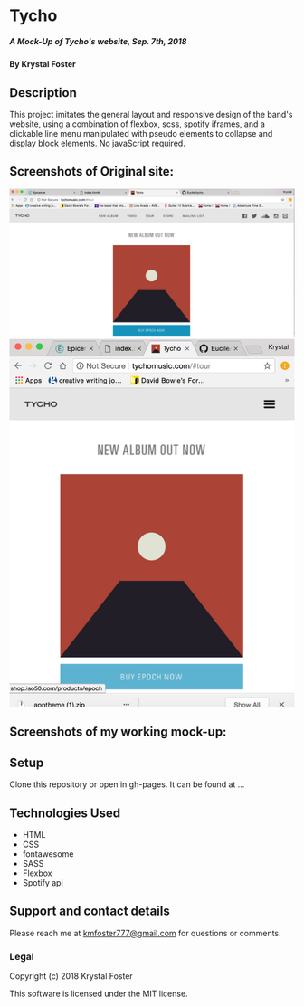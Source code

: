 # Tycho

##### A Mock-Up of Tycho's website, Sep. 7th, 2018

#### By Krystal Foster

## Description

This project imitates the general layout and responsive design of the band's website, using a combination of flexbox, scss, spotify iframes, and a clickable line menu manipulated with pseudo elements to collapse and display block elements. No javaScript required.


## Screenshots of Original site:

![Screenshot](https://github.com/Eucile/tycho/blob/master/Screen%20Shot%202018-09-07%20at%204.06.14%20PM.png)
![Screenshot](https://github.com/Eucile/tycho/blob/master/Screen%20Shot%202018-09-07%20at%204.07.26%20PM.png)

## Screenshots of my working mock-up:




## Setup

Clone this repository or open in gh-pages. It can be found at ...

## Technologies Used

* HTML
* CSS
* fontawesome
* SASS
* Flexbox
* Spotify api

## Support and contact details

Please reach me at kmfoster777@gmail.com for questions or comments.

### Legal

Copyright (c) 2018 Krystal Foster

This software is licensed under the MIT license.
